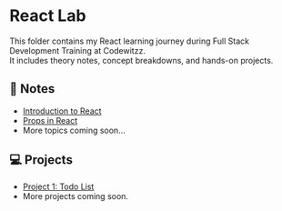 # React Lab

This folder contains my React learning journey during Full Stack Development Training at Codewitzz.  
It includes theory notes, concept breakdowns, and hands-on projects.

## 📘 Notes
- [Introduction to React](notes/introduction-to-react.md)
- [Props in React](notes/props.md)
- More topics coming soon...

## 💻 Projects
- [Project 1: Todo List](projects/todoie-list)
- More projects coming soon.

